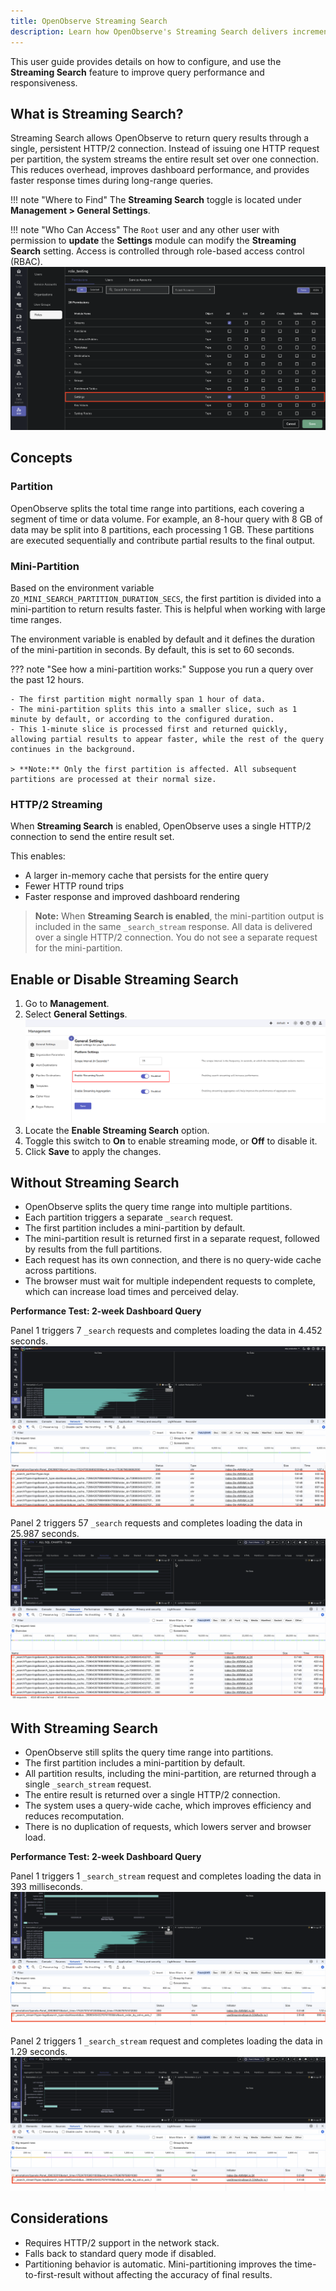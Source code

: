 ```yaml
---
title: OpenObserve Streaming Search 
description: Learn how OpenObserve's Streaming Search delivers incremental query results using HTTP/2 partitioning for faster log analysis and real-time data processing.
---
```

This user guide provides details on how to configure, and use the **Streaming Search** feature to improve query performance and responsiveness.  

## What is Streaming Search?

Streaming Search allows OpenObserve to return query results through a single, persistent HTTP/2 connection. Instead of issuing one HTTP request per partition, the system streams the entire result set over one connection. This reduces overhead, improves dashboard performance, and provides faster response times during long-range queries.

!!! note "Where to Find"
    The **Streaming Search** toggle is located under **Management > General Settings**.

!!! note "Who Can Access"
    The `Root` user and any other user with permission to **update** the **Settings** module can modify the **Streaming Search** setting. Access is controlled through role-based access control (RBAC).
    <br>
    ![User Access](../../images/streaming-search-access.png)
    
    
## Concepts
### Partition

OpenObserve splits the total time range into partitions, each covering a segment of time or data volume. For example, an 8-hour query with 8 GB of data may be split into 8 partitions, each processing 1 GB. These partitions are executed sequentially and contribute partial results to the final output.


### Mini-Partition
Based on the environment variable `ZO_MINI_SEARCH_PARTITION_DURATION_SECS`, the first partition is divided into a mini-partition to return results faster. This is helpful when working with large time ranges.

The environment variable is enabled by default and it defines the duration of the mini-partition in seconds. By default, this is set to 60 seconds.

??? note "See how a mini-partition works:"
    Suppose you run a query over the past 12 hours.

    - The first partition might normally span 1 hour of data.
    - The mini-partition splits this into a smaller slice, such as 1 minute by default, or according to the configured duration.
    - This 1-minute slice is processed first and returned quickly, allowing partial results to appear faster, while the rest of the query continues in the background.

    > **Note:** Only the first partition is affected. All subsequent partitions are processed at their normal size.

### HTTP/2 Streaming

When **Streaming Search** is enabled, OpenObserve uses a single HTTP/2 connection to send the entire result set. 

This enables:

- A larger in-memory cache that persists for the entire query
- Fewer HTTP round trips
- Faster response and improved dashboard rendering

> **Note:** When **Streaming Search is enabled**, the mini-partition output is included in the same `_search_stream` response. All data is delivered over a single HTTP/2 connection. You do not see a separate request for the mini-partition. 

## Enable or Disable Streaming Search

1. Go to **Management**.
2. Select **General Settings**. <br>
![Enable or Disable Streaming Search](../../images/enable-disable-streaming-search.png)
3. Locate the **Enable Streaming Search** option.
4. Toggle this switch to **On** to enable streaming mode, or **Off** to disable it.
5. Click **Save** to apply the changes.


## Without Streaming Search

- OpenObserve splits the query time range into multiple partitions.
- Each partition triggers a separate `_search` request.
- The first partition includes a mini-partition by default.
- The mini-partition result is returned first in a separate request, followed by results from the full partitions.
- Each request has its own connection, and there is no query-wide cache across partitions.
- The browser must wait for multiple independent requests to complete, which can increase load times and perceived delay.

**Performance Test: 2-week Dashboard Query** <br>

Panel 1 triggers 7 `_search` requests and completes loading the data in 4.452 seconds.
<br>
![Without Streaming Search- panel 1](../../images/without-streaming-search-panel1.png) 

Panel 2 triggers 57 `_search` requests and completes loading the data in 25.987 seconds.
<br>
![Without Streaming Search- panel 2](../../images/without-streaming-search-panel2.png)

## With Streaming Search

- OpenObserve still splits the query time range into partitions.
- The first partition includes a mini-partition by default.
- All partition results, including the mini-partition, are returned through a single `_search_stream` request.
- The entire result is returned over a single HTTP/2 connection.
- The system uses a query-wide cache, which improves efficiency and reduces recomputation.
- There is no duplication of requests, which lowers server and browser load.

**Performance Test: 2-week Dashboard Query**

Panel 1 triggers 1 `_search_stream` request and completes loading the data in 393 milliseconds. 
<br>
![With Streaming Search](../../images/with-streaming-search-panel1.png)

Panel 2 triggers 1 `_search_stream` request and completes loading the data in 1.29 seconds. 
<br>
![With Streaming Search](../../images/with-streaming-search-panel2.png)

## Considerations

- Requires HTTP/2 support in the network stack.
- Falls back to standard query mode if disabled.
- Partitioning behavior is automatic. Mini-partitioning improves the time-to-first-result without affecting the accuracy of final results.
